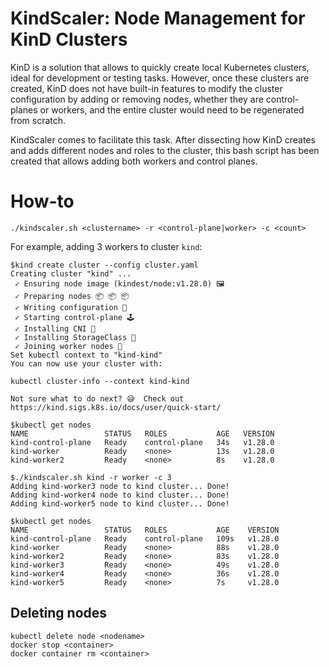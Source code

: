 # KindScaler: Node Management for KinD Clusters

KinD is a solution that allows to quickly create local Kubernetes clusters, ideal for development or testing tasks. However, once these clusters are created, KinD does not have built-in features to modify the cluster configuration by adding or removing nodes, whether they are control-planes or workers, and the entire cluster would need to be regenerated from scratch.

KindScaler comes to facilitate this task. After dissecting how KinD creates and adds different nodes and roles to the cluster, this bash script has been created that allows adding both workers and control planes.

# How-to

```
./kindscaler.sh <clustername> -r <control-plane|worker> -c <count>
```

For example, adding 3 workers to cluster `kind`:

```
$kind create cluster --config cluster.yaml
Creating cluster "kind" ...
 ✓ Ensuring node image (kindest/node:v1.28.0) 🖼
 ✓ Preparing nodes 📦 📦 📦  
 ✓ Writing configuration 📜 
 ✓ Starting control-plane 🕹 
 ✓ Installing CNI 🔌 
 ✓ Installing StorageClass 💾 
 ✓ Joining worker nodes 🚜 
Set kubectl context to "kind-kind"                                                                                                                          
You can now use your cluster with:                                                                                                                          
                                                                                                                                                            
kubectl cluster-info --context kind-kind                                                                                                                    
                                                                                                                                                            
Not sure what to do next? 😅  Check out https://kind.sigs.k8s.io/docs/user/quick-start/                                                                     
                                                                                                                                                            
$kubectl get nodes                                                                                                   
NAME                 STATUS   ROLES           AGE   VERSION
kind-control-plane   Ready    control-plane   34s   v1.28.0
kind-worker          Ready    <none>          13s   v1.28.0
kind-worker2         Ready    <none>          8s    v1.28.0
                                                                                                                                                            
$./kindscaler.sh kind -r worker -c 3
Adding kind-worker3 node to kind cluster... Done!
Adding kind-worker4 node to kind cluster... Done!
Adding kind-worker5 node to kind cluster... Done!
                                                                                                                                                            
$kubectl get nodes
NAME                 STATUS   ROLES           AGE    VERSION
kind-control-plane   Ready    control-plane   109s   v1.28.0
kind-worker          Ready    <none>          88s    v1.28.0
kind-worker2         Ready    <none>          83s    v1.28.0
kind-worker3         Ready    <none>          49s    v1.28.0
kind-worker4         Ready    <none>          36s    v1.28.0
kind-worker5         Ready    <none>          7s     v1.28.0

```

## Deleting nodes

```
kubectl delete node <nodename>
docker stop <container>
docker container rm <container>
```
